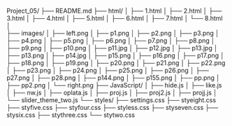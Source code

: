 Project_05/
├── README.md
├── html/
│   ├── 1.html
│   ├── 2.html
│   ├── 3.html
│   ├── 4.html
│   ├── 5.html
│   ├── 6.html
│   ├── 7.html
│   └── 8.html
│   
├── images/
│   ├── left.png
│   ├── p1.png
│   ├── p2.png
│   ├── p3.png
│   ├── p4.png
│   ├── p5.png
│   ├── p6.png
│   ├── p7.png
│   ├── p8.png
│   ├── p9.png
│   ├── p10.png
│   ├── p11.jpg
│   ├── p12.jpg
│   ├── p13.jpg
│   ├── p13.png
│   ├── p14.jpg
│   ├── p15.png
│   ├── p16.png
│   ├── p17.png
│   ├── p18.png
│   ├── p19.png
│   ├── p20.png
│   ├── p21.png
│   ├── p22.png
│   ├── p23.png
│   ├── p24.png
│   ├── p25.png
│   ├── p26.png
│   ├── p27.png
│   ├── p28.png
│   ├── p144.png
│   ├── p155.png
│   ├── pp.png
│   ├── pp2.png
│   └── right.png
├── JavaScript/
│   ├── hide.js
│   ├── like.js
│   ├── nw.js
│   ├── oplata.js
│   ├── proj.js
│   ├── proj2.js
│   ├── projj.js
│   └── slider_theme_two.js 
└── styles/
    ├── settings.css
    ├── styeight.css
    ├── styfive.css
    ├── styfour.css
    ├── styless.css
    ├── styseven.css
    ├── stysix.css
    ├── stythree.css
    └── stytwo.css
